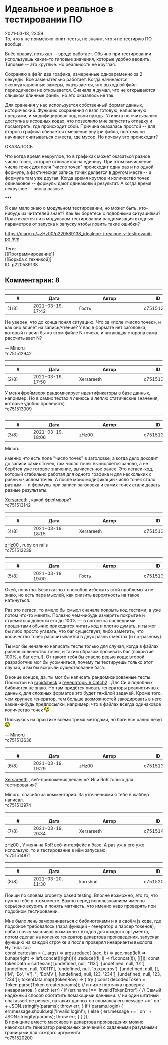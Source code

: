 Идеальное и реальное в тестировании ПО
======================================

  
2021-03-18, 23:59  
 То, что я не применяю юнит-тесты, не значит, что я не тестирую ПО вообще.   
   
 Внёс правку, потыкал -- вроде работает. Обычно при тестировании используешь какие-то типовые значения, которые удобно вводить. Типовые -- это круглые. Но реальность не круглая.   
   
 Сохраняю в файл два графика, измеренные одновременно за 2 секунды. Всё замечательно работает. Когда начинаются эксплуатационные замеры, оказывается, что выходной файл периодически не открывается. Сначала я думал, что не открываются слишком длинные файлы, но это оказалось не так.   
   
 Для хранения у нас используется собственный формат данных, исторический. Функцию сохранения я взял готовую, написанную предками, и модифицировал под свои нужды. Утилита по считыванию доступна в исходных кодах, что позволило мне запустить отладку и посмотреть, где происходит сбой. Причина оказалась простой -- для второго графика сбивается смещение внутри файла, поэтому он начинает считываться с места, где мусор. Но почему это происходит?   
   
 ОКАЗАЛОСЬ   
   
 Что когда время некруглое, то в графиках может оказаться разное число точек, которое отличается на единицу. При этом вычисление числа точек для поля "число точек" происходит один раз и по одной формуле, а фактическая запись точек делается в другом месте -- и формула там уже другая. Когда время круглое и количество точек одинаковое -- формулы дают одинаковый результат. А когда время некруглое -- числа разные.   
   
 \*\*\*   
   
 Я сам мало знаю о модульном тестировании, но может быть, кто-нибудь из читателей знает? Как вы боретесь с подобными ситуациями? Практикуется ли в модульном тестировании рандомизация входных параметров от запуска к запуску чтобы ловить такие ошибки?   
  
<https://diary.ru/~zHz00/p220589138_idealnoe-i-realnoe-v-testirovanii-po.htm>  
  
Теги:  
[[Программирование]]  
[[Борьба с техникой]]  
ID: p220589138  


Комментарии: 8
--------------

  


---



|         #         |              Дата              |                     Автор                     |           ID           |
| --- | --- | --- | --- |
| (1/8) | 2021-03-19, 17:42 | Гость | c751512942 |

  
 Не уверен, что до конца понял ситуацию. Что за «поле «число точек», и как оно влияет на запись/чтение? У вас в формате нет заголовка, который гласил бы «в этом файле N точек», и читающая сторона сама рассчитывает N?   
   
 -- Minoru   
 ^c751512942

---



|         #         |              Дата              |                     Автор                     |           ID           |
| --- | --- | --- | --- |
| (2/8) | 2021-03-19, 17:50 | Xersareeth | c751513009 |

  
 У меня фреймворк рандомизирует идентификаторы в базе данных, например. Но в самих тестах я ленюсь и леплю статические значения, которые удобно проверять)   
 ^c751513009

---



|         #         |              Дата              |                     Автор                     |           ID           |
| --- | --- | --- | --- |
| (3/8) | 2021-03-19, 18:06 | zHz00 | c751513142 |

  
 Minoru   
   
 именно что есть поле "число точек" в заголовке, а когда дело доходит до записи самих точек, там число точек вычисляется заново, а не берётся уже готовое значение, вычисленное ранее. Это легаси-код, который стабильно работал для одного графика и для нескольких с равным числом точек. А после моих модификаций число точек стало разным -- и формулы при записи заголовка и самих точек стали давать разные результаты.   
   
  [Xersareeth](http://BurrowDeclassified.diary.ru "One more fang")  , какой фреймворк?   
 ^c751513142

---



|         #         |              Дата              |                     Автор                     |           ID           |
| --- | --- | --- | --- |
| (4/8) | 2021-03-19, 18:15 | Xersareeth | c751513239 |

  
  [zHz00](https://zHz00.diary.ru "Untitled")  , ruby on rails   
 ^c751513239

---



|         #         |              Дата              |                     Автор                     |           ID           |
| --- | --- | --- | --- |
| (5/8) | 2021-03-19, 19:00 | Гость | c751513636 |

  
 Окей, понятно. Безотказных способов избежать этой проблемы я не знаю, но есть пара мыслей, как снизить вероятность на такое наткнуться.   
   
 Раз это легаси, то имело бы смысл сначала покрыть код тестами, а уже потом что-то менять. Полезно чем-нибудь измерять покрытие и стремиться довести его до 100% — в погоне за последними процентами обычно приходится читать код и плотно думать, и ты мог бы либо просто угадать, что баг существует, либо заметить, что количество точек рассчитывается в двух разных местах (и по-разному).   
   
 Ты мог бы нечаянно написать тесты только для случая, когда в файлах равное количество точек, и таким образом прозевать баг (покрытие 100%, а баг есть!). От такого тебя бы спасло ревью кода: второй разработчик мог бы усомниться, почему ты тестируешь только этот случай, и вы бы вскрыли существование бага.   
   
 В конце концов, да, ты мог бы написать рандомизированные тесты. Посмотри на  [rapidcheck](https://github.com/emil-e/rapidcheck/)  и  [генераторы в Catch2](https://github.com/catchorg/Catch2/blob/037ddbc75cc5e58b93cf5a010a94b32333ad824d/docs/generators.md)  . Для Си я подобных библиотек не знаю. Но там придётся писать генераторы реалистичных данных, для сложных форматов это будет тяжёлой задачей. Кроме того, чем крупнее генератор, тем больше возможностей закодировать в него какие-нибудь предпосылки, например, что в файлах всегда одинаковое количество точек ![:)](pics/3.gif)   
   
 Пользуюсь на практике всеми тремя методами, но баги все равно лезут ![:(](pics/1146.gif)   
   
 -- Minoru   
 ^c751513636

---



|         #         |              Дата              |                     Автор                     |           ID           |
| --- | --- | --- | --- |
| (6/8) | 2021-03-19, 19:29 | zHz00 | c751513974 |

  
  [Xersareeth](http://BurrowDeclassified.diary.ru "One more fang")  , веб-приложения делаешь? Или RoR только для тестирования?   
   
 Minoru, спасибо за комментарий. За уточнениями я тебе в жаббер написал.   
 ^c751513974

---



|         #         |              Дата              |                     Автор                     |           ID           |
| --- | --- | --- | --- |
| (7/8) | 2021-03-19, 20:34 | Xersareeth | c751514871 |

  
  [zHz00](https://zHz00.diary.ru "Untitled")  , У меня на RoR веб-интерфейс к базе. А раз уж я его уже использую, то и тестирование в нём запускаю.   
 ^c751514871

---



|         #         |              Дата              |                     Автор                     |           ID           |
| --- | --- | --- | --- |
| (8/8) | 2021-03-20, 11:30 | korrshun | c751520200 |

  
 Поищи по словам property based testing. Вполне возможно, это то, что нужно тебе в этом месте. Важно перед использованием именно серьёзно вкурить и понять матчасть, что именно надо проверять при подобном тестировании.   
   
 Мне было лень заморачиваться с библиотеками и я в своём js коде, где подобное требовалось (пара функций - генератор и парсер токенов), набил пачку массивов возможных входов для каждого аргумента, потом сделал на коленке генератор декартова произведения, запускал функцию на каждой строчке и после проверял инварианты выхлопа.   
 Ну типа так:   
  const cartesian = (...args) => args.reduce( (acc, b) => acc.map(left => b.map(right => left.concat([right]))) .reduce((fl, l) => fl.concat(l)), [[]]); const tokenData = cartesian( [undefined, null, '113'], [undefined, null, '01'], [undefined, null, '00111'], [undefined, null, 'p.p.petrov'], [undefined, null, [], ['M', 'Eo', 'V'], '', 'EoMV'], [undefined, null, 123, '234'], [undefined, null, 123, '234']); tokenData.map((tokenRow) => { try { const decodedToken = Token.parse(Token.create(params)); // и ниже портянка проверок инвариантов. } catch (err) { if (err.name !== 'InvalidTokenError') { // Самый надёжный способ обогатить ломающими данными. // ни один штатный chai.assert не рисует, на каких данных он сломался err.message += ' on ' + JSON.stringify(params); throw err; } if (!params.login) { err.message.should.eql('Invalid login!'); } else { err.message += ' on ' + JSON.stringify(params); throw err; } } });   
 В принципе вместо массивов и декартова произведения можно наколхозить генератор рандомных значений с заданными разумными границами для каждого аргумента.   
 ^c751520200